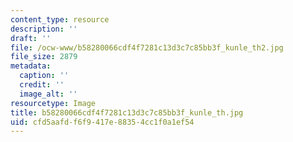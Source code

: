 ```yaml
---
content_type: resource
description: ''
draft: ''
file: /ocw-www/b58280066cdf4f7281c13d3c7c85bb3f_kunle_th2.jpg
file_size: 2879
metadata:
  caption: ''
  credit: ''
  image_alt: ''
resourcetype: Image
title: b58280066cdf4f7281c13d3c7c85bb3f_kunle_th.jpg
uid: cfd5aafd-f6f9-417e-8835-4cc1f0a1ef54
---
```

